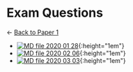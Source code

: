 # Exam Questions

← [Back to Paper 1](..)

- [![MD file](https://img.icons8.com/windows/512/4a90e2/regular-document.png) 2020 01 28](2020_01_28.html){:height="1em"}
- [![MD file](https://img.icons8.com/windows/512/4a90e2/regular-document.png) 2020 02 06](2020_02_06.html){:height="1em"}
- [![MD file](https://img.icons8.com/windows/512/4a90e2/regular-document.png) 2020 03 03](2020_03_03.html){:height="1em"}
